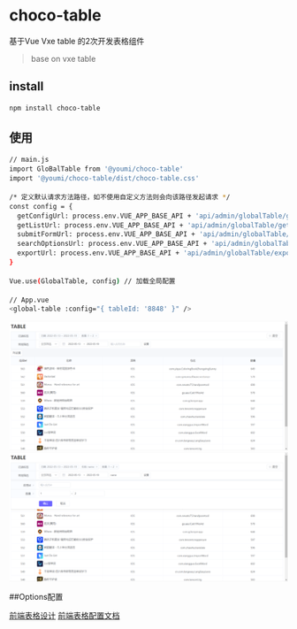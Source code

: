 # choco-table
 基于Vue Vxe table 的2次开发表格组件

> base on vxe table

## install

``` bash
npm install choco-table
```

## 使用

``` bash
// main.js
import GloBalTable from '@youmi/choco-table'
import '@youmi/choco-table/dist/choco-table.css'

/* 定义默认请求方法路径，如不使用自定义方法则会向该路径发起请求 */
const config = {
  getConfigUrl: process.env.VUE_APP_BASE_API + 'api/admin/globalTable/getTableConfig', // 获取tableConfig
  getListUrl: process.env.VUE_APP_BASE_API + 'api/admin/globalTable/getTableList', // 获取tableData
  submitFormUrl: process.env.VUE_APP_BASE_API + 'api/admin/globalTable/submitForm', // 提交表单
  searchOptionsUrl: process.env.VUE_APP_BASE_API + 'api/admin/globalTable/searchPageOptions', // 搜索selectOption选项
  exportUrl: process.env.VUE_APP_BASE_API + 'api/admin/globalTable/exportTable' // 导出表格
}

Vue.use(GlobalTable, config) // 加载全局配置

// App.vue
<global-table :config="{ tableId: '8848' }" />
```

![assets/images/img.png](assets/images/img.png)
![assets/images/img2.png](assets/images/img2.png)

##Options配置

[前端表格设计](https://conf.umlife.net/pages/viewpage.action?pageId=106889620)
[前端表格配置文档](https://conf.umlife.net/pages/editpage.action?pageId=94019810)

